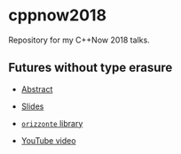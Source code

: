 # cppnow2018
Repository for my C++Now 2018 talks.

## Futures without type erasure

* [Abstract](https://cppnow2018.sched.com/event/EC76/futures-without-type-erasure)

* [Slides](https://github.com/SuperV1234/cppnow2018/blob/master/futures_without_type_erasure/slides.pdf)

* [`orizzonte` library](https://github.com/SuperV1234/orizzonte)

* [YouTube video](https://www.youtube.com/watch?v=Avvhs3PLP7o)

